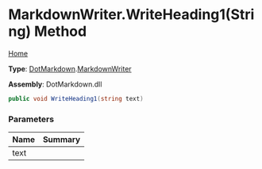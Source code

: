 # MarkdownWriter\.WriteHeading1\(String\) Method

[Home](../../../README.md)

**Type**: [DotMarkdown](../../README.md)\.[MarkdownWriter](../README.md)

**Assembly**: DotMarkdown\.dll

```csharp
public void WriteHeading1(string text)
```

### Parameters

| Name | Summary |
| ---- | ------- |
| text | |

